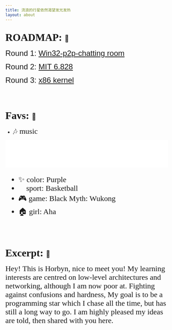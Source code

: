 ```yaml
---
title: 流浪的行星依然渴望发光发热
layout: about
---
```


## <font face="Trebuchet MS" size=6><b>ROADMAP: </b></font> &#x1F44F;  

<font face="Helvetica" size=5>Round 1: [Win32-p2p-chatting room](https://horbyn.github.io/2022/03/14/winsock/)</font>

<font face="Helvetica" size=5>Round 2: [MIT 6.828](https://horbyn.github.io/2022/04/21/xv6-11/)</font>

<font face="Helvetica" size=5>Round 3: [x86 kernel](https://horbyn.github.io/2025/01/02/hoo-1/)</font>

<br></br>

## <font face="Trebuchet MS" size=6><b>Favs: </b></font> &#x1F44B;  

<font size=5 face="Comic Sans MS">  

- &#x1F3B6; music</font>
<iframe frameborder="no" border="0" marginwidth="0" marginheight="0" width=510 height=86 src="//music.163.com/outchain/player?type=2&id=1411790451&auto=0&height=66"></iframe>

<font size=5 face="Comic Sans MS">  

- &#x2728; color: Purple  
- &#x1F3C0; sport: Basketball  
- &#x1F3AE; game: Black Myth: Wukong  
- &#x1F3E0; girl: Aha  

</font>
<br></br>

## <font face="Trebuchet MS" size=6><b>Excerpt: </b></font> &#x1F4AA;  

<font size=5 face="Comic Sans MS">Hey! This is Horbyn, nice to meet you! My learning interests are centred on low-level architectures and networking, although I am now poor at. Fighting against confusions and hardness, My goal is to be a programming star which I chase all the time, but has still a long way to go. I am highly pleased my ideas are told, then shared with you here.</font>

<br></br>
